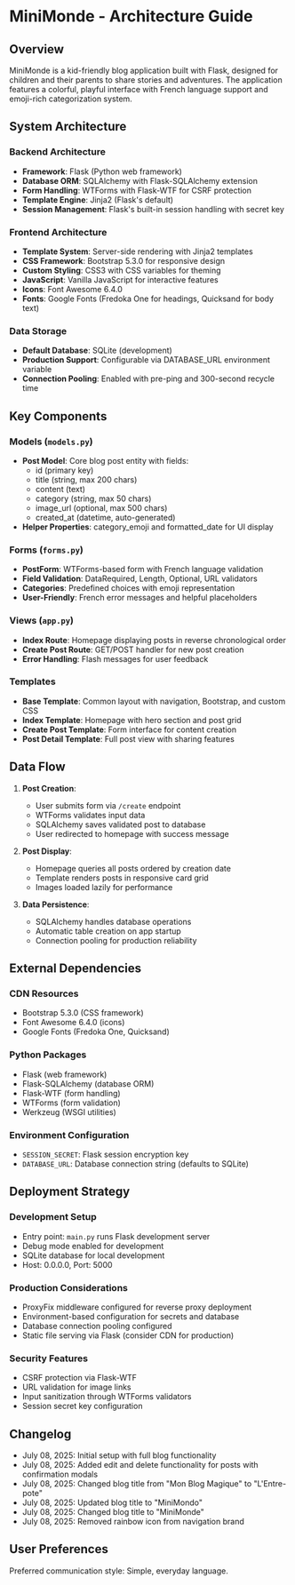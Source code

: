 # MiniMonde - Architecture Guide

## Overview

MiniMonde is a kid-friendly blog application built with Flask, designed for children and their parents to share stories and adventures. The application features a colorful, playful interface with French language support and emoji-rich categorization system.

## System Architecture

### Backend Architecture
- **Framework**: Flask (Python web framework)
- **Database ORM**: SQLAlchemy with Flask-SQLAlchemy extension
- **Form Handling**: WTForms with Flask-WTF for CSRF protection
- **Template Engine**: Jinja2 (Flask's default)
- **Session Management**: Flask's built-in session handling with secret key

### Frontend Architecture
- **Template System**: Server-side rendering with Jinja2 templates
- **CSS Framework**: Bootstrap 5.3.0 for responsive design
- **Custom Styling**: CSS3 with CSS variables for theming
- **JavaScript**: Vanilla JavaScript for interactive features
- **Icons**: Font Awesome 6.4.0
- **Fonts**: Google Fonts (Fredoka One for headings, Quicksand for body text)

### Data Storage
- **Default Database**: SQLite (development)
- **Production Support**: Configurable via DATABASE_URL environment variable
- **Connection Pooling**: Enabled with pre-ping and 300-second recycle time

## Key Components

### Models (`models.py`)
- **Post Model**: Core blog post entity with fields:
  - id (primary key)
  - title (string, max 200 chars)
  - content (text)
  - category (string, max 50 chars)
  - image_url (optional, max 500 chars)
  - created_at (datetime, auto-generated)
- **Helper Properties**: category_emoji and formatted_date for UI display

### Forms (`forms.py`)
- **PostForm**: WTForms-based form with French language validation
- **Field Validation**: DataRequired, Length, Optional, URL validators
- **Categories**: Predefined choices with emoji representation
- **User-Friendly**: French error messages and helpful placeholders

### Views (`app.py`)
- **Index Route**: Homepage displaying posts in reverse chronological order
- **Create Post Route**: GET/POST handler for new post creation
- **Error Handling**: Flash messages for user feedback

### Templates
- **Base Template**: Common layout with navigation, Bootstrap, and custom CSS
- **Index Template**: Homepage with hero section and post grid
- **Create Post Template**: Form interface for content creation
- **Post Detail Template**: Full post view with sharing features

## Data Flow

1. **Post Creation**:
   - User submits form via `/create` endpoint
   - WTForms validates input data
   - SQLAlchemy saves validated post to database
   - User redirected to homepage with success message

2. **Post Display**:
   - Homepage queries all posts ordered by creation date
   - Template renders posts in responsive card grid
   - Images loaded lazily for performance

3. **Data Persistence**:
   - SQLAlchemy handles database operations
   - Automatic table creation on app startup
   - Connection pooling for production reliability

## External Dependencies

### CDN Resources
- Bootstrap 5.3.0 (CSS framework)
- Font Awesome 6.4.0 (icons)
- Google Fonts (Fredoka One, Quicksand)

### Python Packages
- Flask (web framework)
- Flask-SQLAlchemy (database ORM)
- Flask-WTF (form handling)
- WTForms (form validation)
- Werkzeug (WSGI utilities)

### Environment Configuration
- `SESSION_SECRET`: Flask session encryption key
- `DATABASE_URL`: Database connection string (defaults to SQLite)

## Deployment Strategy

### Development Setup
- Entry point: `main.py` runs Flask development server
- Debug mode enabled for development
- SQLite database for local development
- Host: 0.0.0.0, Port: 5000

### Production Considerations
- ProxyFix middleware configured for reverse proxy deployment
- Environment-based configuration for secrets and database
- Database connection pooling configured
- Static file serving via Flask (consider CDN for production)

### Security Features
- CSRF protection via Flask-WTF
- URL validation for image links
- Input sanitization through WTForms validators
- Session secret key configuration

## Changelog
- July 08, 2025: Initial setup with full blog functionality
- July 08, 2025: Added edit and delete functionality for posts with confirmation modals
- July 08, 2025: Changed blog title from "Mon Blog Magique" to "L'Entre-pote"
- July 08, 2025: Updated blog title to "MiniMondo"
- July 08, 2025: Changed blog title to "MiniMonde"
- July 08, 2025: Removed rainbow icon from navigation brand

## User Preferences

Preferred communication style: Simple, everyday language.